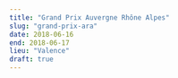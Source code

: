 ```yaml
---
title: "Grand Prix Auvergne Rhône Alpes"
slug: "grand-prix-ara"
date: 2018-06-16
end: 2018-06-17
lieu: "Valence"
draft: true
---
```


